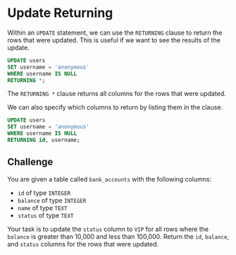 # Update Returning

Within an `UPDATE` statement, we can use the `RETURNING` clause to return the rows that were updated. This is useful if we want to see the results of the update.

```sql
UPDATE users
SET username = 'anonymous'
WHERE username IS NULL
RETURNING *;
```

The `RETURNING *` clause returns all columns for the rows that were updated.

We can also specify which columns to return by listing them in the clause.

```sql
UPDATE users
SET username = 'anonymous'
WHERE username IS NULL
RETURNING id, username;
```

## Challenge

You are given a table called `bank_accounts` with the following columns:

- `id` of type `INTEGER`
- `balance` of type `INTEGER`
- `name` of type `TEXT`
- `status` of type `TEXT`

Your task is to update the `status` column to `VIP` for all rows where the `balance` is greater than 10,000 and less than 100,000. Return the `id`, `balance`, and `status` columns for the rows that were updated.
